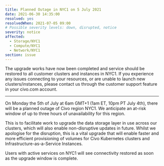 ```yaml
---
title: Planned Outage in NYC1 on 5 July 2021
date: 2021-06-30 14:35:00
resolved: yes
resolvedWhen: 2021-07-05 09:00
# Possible severity levels: down, disrupted, notice
severity: notice
affected:
  - Storage/NYC1
  - Compute/NYC1
  - Network/NYC1
section: issue
---
```

The upgrade works have now been completed and service should be restored to all customer clusters and instances in NYC1. If you experience any issues connecting to your resources, or are unable to launch new clusters/instances, please contact us through the customer support feature in your civo.com account.

---
On Monday the 5th of July at 6am GMT+1 (1am ET, 10pm PT July 4th), there will be a planned outage of Civo region NYC1. We anticipate an at-risk window of up to three hours of unavailability for this region. 

This is to facilitate work to upgrade the data storage layer in use across our clusters, which will also enable non-disruptive updates in future. Whilst we apologise for the disruption, this is a vital upgrade that will enable faster and more efficient provisioning of volumes for Civo Kubernetes clusters and Infrastructure-as-a-Service Instances.

Users with active services on NYC1 will see connectivity restored as soon as the upgrade window is complete.
